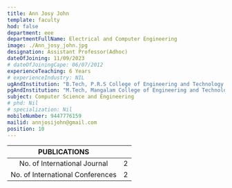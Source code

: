 ```yaml
---
title: Ann Josy John
template: faculty
hod: false
department: eee
departmentFullName: Electrical and Computer Engineering
image: ./Ann_josy_john.jpg
designation: Assistant Professor(Adhoc)
dateOfJoining: 11/09/2023
# dateOfJoiningCape: 06/07/2012
experienceTeaching: 6 Years
# experienceIndustry: NIL
ugAndInstitution: "B.Tech, P.R.S College of Engineering and Technology Thiruvananthapuram, Kerala University"
pgAndInstitution: "M.Tech, Mangalam College of Engineering and Technology Kottayam, M.G.University"
subject: Computer Science and Engineering
# phd: Nil
# specialization: Nil
mobileNumber: 9447776159
mailid: annjosijohn@gmail.com
position: 10
---
```

|           PUBLICATIONS           |     |
| :------------------------------: | :-: |
|   No. of International Journal   |  2  |
| No. of International Conferences |  2  |
